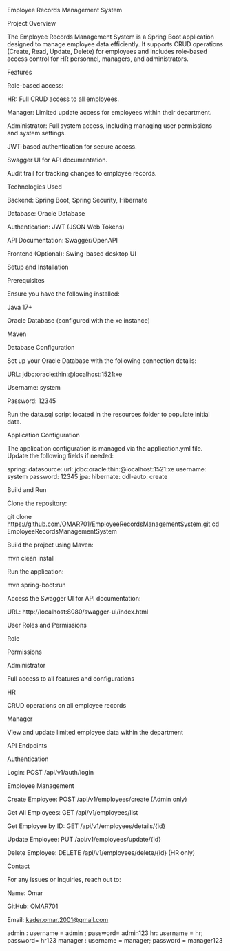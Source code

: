 Employee Records Management System

Project Overview

The Employee Records Management System is a Spring Boot application designed to manage employee data efficiently. It supports CRUD operations (Create, Read, Update, Delete) for employees and includes role-based access control for HR personnel, managers, and administrators.

Features

Role-based access:

HR: Full CRUD access to all employees.

Manager: Limited update access for employees within their department.

Administrator: Full system access, including managing user permissions and system settings.

JWT-based authentication for secure access.

Swagger UI for API documentation.

Audit trail for tracking changes to employee records.

Technologies Used

Backend: Spring Boot, Spring Security, Hibernate

Database: Oracle Database

Authentication: JWT (JSON Web Tokens)

API Documentation: Swagger/OpenAPI

Frontend (Optional): Swing-based desktop UI

Setup and Installation

Prerequisites

Ensure you have the following installed:

Java 17+

Oracle Database (configured with the xe instance)

Maven

Database Configuration

Set up your Oracle Database with the following connection details:

URL: jdbc:oracle:thin:@localhost:1521:xe

Username: system

Password: 12345

Run the data.sql script located in the resources folder to populate initial data.

Application Configuration

The application configuration is managed via the application.yml file. Update the following fields if needed:

spring:
  datasource:
    url: jdbc:oracle:thin:@localhost:1521:xe
    username: system
    password: 12345
  jpa:
    hibernate:
      ddl-auto: create

Build and Run

Clone the repository:

git clone https://github.com/OMAR701/EmployeeRecordsManagementSystem.git
cd EmployeeRecordsManagementSystem

Build the project using Maven:

mvn clean install

Run the application:

mvn spring-boot:run

Access the Swagger UI for API documentation:

URL: http://localhost:8080/swagger-ui/index.html

User Roles and Permissions

Role

Permissions

Administrator

Full access to all features and configurations

HR

CRUD operations on all employee records

Manager

View and update limited employee data within the department

API Endpoints

Authentication

Login: POST /api/v1/auth/login

Employee Management

Create Employee: POST /api/v1/employees/create (Admin only)

Get All Employees: GET /api/v1/employees/list

Get Employee by ID: GET /api/v1/employees/details/{id}

Update Employee: PUT /api/v1/employees/update/{id}

Delete Employee: DELETE /api/v1/employees/delete/{id} (HR only)

Contact

For any issues or inquiries, reach out to:

Name: Omar

GitHub: OMAR701

Email: kader.omar.2001@gmail.com

admin : username = admin  ; password= admin123
hr: username = hr;  password= hr123
manager : username = manager; password = manager123

